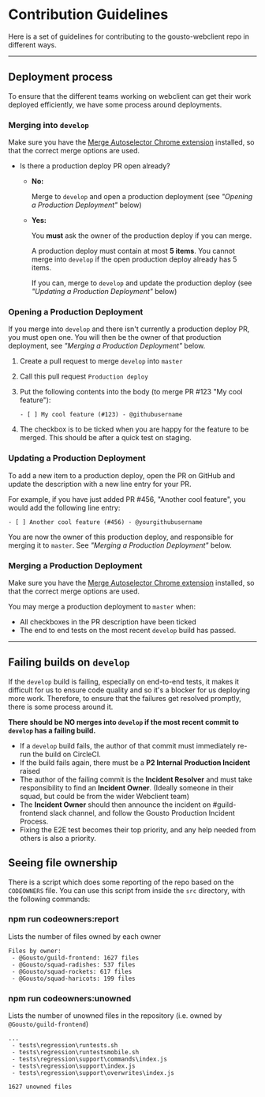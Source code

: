 # Contribution Guidelines

Here is a set of guidelines for contributing to the gousto-webclient repo in different ways.

---

## Deployment process

To ensure that the different teams working on webclient can get their work deployed efficiently, we have some process around deployments.

### Merging into `develop`

Make sure you have the [Merge Autoselector Chrome extension](https://github.com/Gousto/chrome-ext-merge-autoselector) installed, so that the correct merge options are used.

- Is there a production deploy PR open already?
  - **No:**

    Merge to `develop` and open a production deployment (see _"Opening a Production Deployment"_ below)
  - **Yes:**

    You **must** ask the owner of the production deploy if you can merge.

    A production deploy must contain at most **5 items**. You cannot merge into `develop` if the open production deploy already has 5 items.

    If you can, merge to `develop` and update the production deploy (see _"Updating a Production Deployment"_ below)

### Opening a Production Deployment

If you merge into `develop` and there isn't currently a production deploy PR, you must open one. You will then be the owner of that production deployment, see _"Merging a Production Deployment"_ below.

1. Create a pull request to merge `develop` into `master`
2. Call this pull request `Production deploy`
3. Put the following contents into the body (to merge PR #123 "My cool feature"):

    ```
    - [ ] My cool feature (#123) - @githubusername
    ```
4. The checkbox is to be ticked when you are happy for the feature to be merged. This should be after a quick test on staging.

### Updating a Production Deployment

To add a new item to a production deploy, open the PR on GitHub and update the description with a new line entry for your PR.

For example, if you have just added PR #456, "Another cool feature", you would add the following line entry:

```
- [ ] Another cool feature (#456) - @yourgithubusername
```

You are now the owner of this production deploy, and responsible for merging it to `master`. See _"Merging a Production Deployment"_ below.

### Merging a Production Deployment

Make sure you have the [Merge Autoselector Chrome extension](https://github.com/Gousto/chrome-ext-merge-autoselector) installed, so that the correct merge options are used.

You may merge a production deployment to `master` when:

- All checkboxes in the PR description have been ticked
- The end to end tests on the most recent `develop` build has passed.

---

## Failing builds on `develop`

If the `develop` build is failing, especially on end-to-end tests, it makes it difficult for us to ensure code quality and so it's a blocker for us deploying more work. Therefore, to ensure that the failures get resolved promptly, there is some process around it.

**There should be NO merges into `develop` if the most recent commit to `develop` has a failing build.**

- If a `develop` build fails, the author of that commit must immediately re-run the build on CircleCI.
- If the build fails again, there must be a **P2 Internal Production Incident** raised
- The author of the failing commit is the **Incident Resolver** and must take responsibility to find an **Incident Owner**. (Ideally someone in their squad, but could be from the wider Webclient team)
- The **Incident Owner** should then announce the incident on #guild-frontend slack channel, and follow the Gousto Production Incident Process.
- Fixing the E2E test becomes their top priority, and any help needed from others is also a priority.

## Seeing file ownership

There is a script which does some reporting of the repo based on the `CODEOWNERS` file. You can use this script from inside the `src` directory, with the following commands:

### npm run codeowners:report

Lists the number of files owned by each owner

```
Files by owner:
 - @Gousto/guild-frontend: 1627 files
 - @Gousto/squad-radishes: 537 files
 - @Gousto/squad-rockets: 617 files
 - @Gousto/squad-haricots: 199 files
```

### npm run codeowners:unowned

Lists the number of unowned files in the repository (i.e. owned by `@Gousto/guild-frontend`)

```
...
 - tests\regression\runtests.sh
 - tests\regression\runtestsmobile.sh
 - tests\regression\support\commands\index.js
 - tests\regression\support\index.js
 - tests\regression\support\overwrites\index.js

1627 unowned files
```